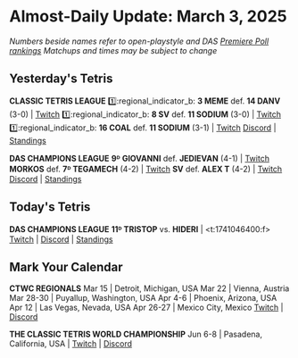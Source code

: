# Almost-Daily Update: March 3, 2025
*Numbers beside names refer to open-playstyle and DAS [Premiere Poll rankings](https://docs.google.com/document/d/1ddYqLQp5AIR3b6RwN9SxUg1Qr8MOmR-SgrhLkjXcQxY/edit?tab=t.0)*
*Matchups and times may be subject to change*

## Yesterday's Tetris
**CLASSIC TETRIS LEAGUE**
:one::regional_indicator_b:  **3 MEME** def. **14 DANV** (3-0)  |  [Twitch](https://www.twitch.tv/videos/2395409875?t=02h23m20s)
:one::regional_indicator_b:  **8 SV** def. **11 SODIUM** (3-0)  |  [Twitch](https://www.twitch.tv/videos/2395409875?t=03h08m03s)
:one::regional_indicator_b:  **16 COAL** def. **11 SODIUM** (3-1)  |  [Twitch](https://www.twitch.tv/videos/2395672834?t=00h22m44s)
[Discord](https://tinyurl.com/classictetrisleague)  |  [Standings](https://ctlscoreboard.herokuapp.com)

**DAS CHAMPIONS LEAGUE**
**9ᴰ GIOVANNI** def. **JEDIEVAN** (4-1)  |  [Twitch](https://www.twitch.tv/videos/2395328649?t=00h07m10s)
**MORKOS** def. **7ᴰ TEGAMECH** (4-2)  |  [Twitch](https://www.twitch.tv/videos/2395328649?t=00h58m43s)
**SV** def. **ALEX T** (4-2)  |  [Twitch](https://www.twitch.tv/videos/2395328649?t=02h07m19s)
[Discord](https://tinyurl.com/dcltetris)  |  [Standings](https://docs.google.com/spreadsheets/d/1nEN0MAbueG36UDkpfUsPZEmAMuKif6IcLAmJ8iZhCe8/edit?gid=810776162#gid=810776162)

## Today's Tetris
**DAS CHAMPIONS LEAGUE**
**11ᴰ TRISTOP** vs. **HIDERI**  |  <t:1741046400:f>
[Twitch](https://twitch.tv/dastetris)  |  [Discord](https://tinyurl.com/dcltetris)  |  [Standings](https://docs.google.com/spreadsheets/d/1nEN0MAbueG36UDkpfUsPZEmAMuKif6IcLAmJ8iZhCe8/edit?gid=810776162#gid=810776162)

## Mark Your Calendar
**CTWC REGIONALS**
Mar 15  |  Detroit, Michigan, USA
Mar 22  |  Vienna, Austria
Mar 28-30  |  Puyallup, Washington, USA
Apr 4-6  |  Phoenix, Arizona, USA
Apr 12  |  Las Vegas, Nevada, USA
Apr 26-27  |  Mexico City, Mexico
[Twitch](https://www.twitch.tv/classictetris)  |  [Discord](https://tinyurl.com/ctwcdiscord)

**THE CLASSIC TETRIS WORLD CHAMPIONSHIP**
Jun 6-8  |  Pasadena, California, USA  |  [Twitch](https://www.twitch.tv/classictetris)  |  [Discord](https://tinyurl.com/ctwcdiscord)